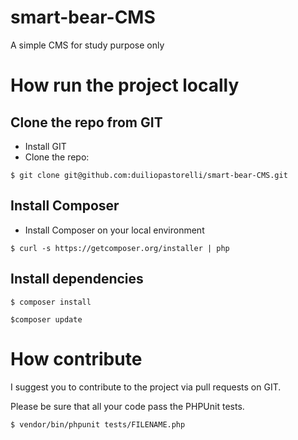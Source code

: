 # smart-bear-CMS
A simple CMS for study purpose only

# How run the project locally

## Clone the repo from GIT

* Install GIT
* Clone the repo:

```$ git clone git@github.com:duiliopastorelli/smart-bear-CMS.git```

## Install Composer

* Install Composer on your local environment

```$ curl -s https://getcomposer.org/installer | php```

## Install dependencies

    $ composer install

    $composer update

# How contribute

I suggest you to contribute to the project via pull requests on GIT.

Please be sure that all your code pass the PHPUnit tests.

    $ vendor/bin/phpunit tests/FILENAME.php
